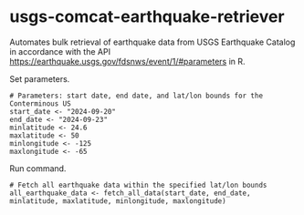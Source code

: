 # usgs-comcat-earthquake-retriever
Automates bulk retrieval of earthquake data from USGS Earthquake Catalog in accordance with the API https://earthquake.usgs.gov/fdsnws/event/1/#parameters in R.  
  
Set parameters.  
```
# Parameters: start date, end date, and lat/lon bounds for the Conterminous US
start_date <- "2024-09-20"
end_date <- "2024-09-23"
minlatitude <- 24.6
maxlatitude <- 50
minlongitude <- -125
maxlongitude <- -65
```

Run command.
```
# Fetch all earthquake data within the specified lat/lon bounds
all_earthquake_data <- fetch_all_data(start_date, end_date, minlatitude, maxlatitude, minlongitude, maxlongitude)
```
